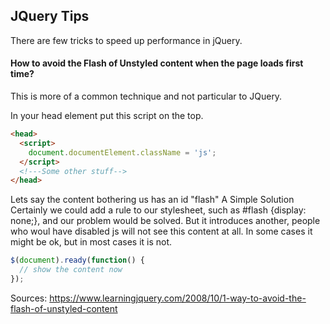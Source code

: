## JQuery Tips
There are few tricks to speed up performance in jQuery.

#### How to avoid the Flash of Unstyled content when the page loads first time?
This is more of a common technique and not particular to JQuery.

In your head element put this script on the top.
```html
<head>
  <script>
    document.documentElement.className = 'js';
  </script>
  <!---Some other stuff-->
</head>

```
Lets say the content bothering us has an id "flash"
A Simple Solution
Certainly we could add a rule to our stylesheet, such as #flash {display: none;}, and our problem would be solved. But it introduces another, people who woul have disabled js will not see this content at all. In some cases it might be ok, but in most cases it is not.

```js
$(document).ready(function() {
  // show the content now
});
```

Sources:
https://www.learningjquery.com/2008/10/1-way-to-avoid-the-flash-of-unstyled-content
